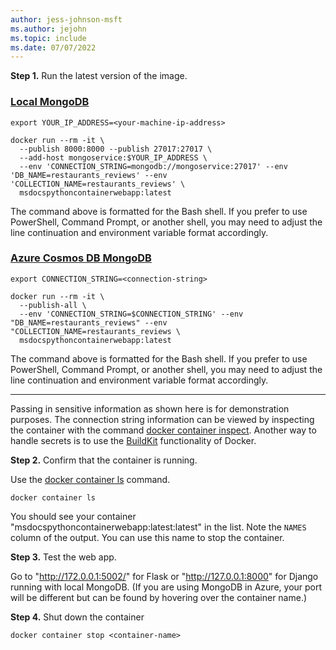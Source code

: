 ```yaml
---
author: jess-johnson-msft
ms.author: jejohn
ms.topic: include
ms.date: 07/07/2022
---
```


**Step 1.** Run the latest version of the image.
### [Local MongoDB](#tab/mongodb-local)

```Docker
export YOUR_IP_ADDRESS=<your-machine-ip-address>

docker run --rm -it \
  --publish 8000:8000 --publish 27017:27017 \
  --add-host mongoservice:$YOUR_IP_ADDRESS \
  --env 'CONNECTION_STRING=mongodb://mongoservice:27017' --env 'DB_NAME=restaurants_reviews' --env 'COLLECTION_NAME=restaurants_reviews' \
  msdocspythoncontainerwebapp:latest  
```

The command above is formatted for the Bash shell. If you prefer to use PowerShell, Command Prompt, or another shell, you may need to adjust the line continuation and environment variable format accordingly.

### [Azure Cosmos DB MongoDB](#tab/mongodb-azure)

```Docker
export CONNECTION_STRING=<connection-string>

docker run --rm -it \
  --publish-all \
  --env 'CONNECTION_STRING=$CONNECTION_STRING' --env "DB_NAME=restaurants_reviews" --env "COLLECTION_NAME=restaurants_reviews \
  msdocspythoncontainerwebapp:latest  
```

The command above is formatted for the Bash shell. If you prefer to use PowerShell, Command Prompt, or another shell, you may need to adjust the line continuation and environment variable format accordingly.

---

Passing in sensitive information as shown here is for demonstration purposes. The connection string information can be viewed by inspecting the container with the command [docker container inspect](https://docs.docker.com/engine/reference/commandline/container_inspect/). Another way to handle secrets is to use the [BuildKit](https://docs.docker.com/develop/develop-images/build_enhancements/) functionality of Docker.

**Step 2.** Confirm that the container is running.

Use the [docker container ls](https://docs.docker.com/engine/reference/commandline/container_ls/) command.

```Docker
docker container ls
```

You should see your container "msdocspythoncontainerwebapp:latest:latest" in the list. Note the `NAMES` column of the output. You can use this name to stop the container.

**Step 3.** Test the web app.

Go to "http://172.0.0.1:5002/" for Flask or "http://127.0.0.1:8000" for Django running with local MongoDB. (If you are using MongoDB in Azure, your port will be different but can be found by hovering over the container name.)

**Step 4.** Shut down the container

```Docker
docker container stop <container-name>
```

